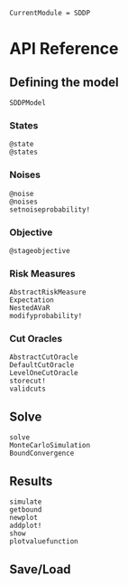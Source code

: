 ```@meta
CurrentModule = SDDP
```

# API Reference

## Defining the model

```@docs
SDDPModel
```

### States
```@docs
@state
@states
```
### Noises
```@docs
@noise
@noises
setnoiseprobability!
```

### Objective
```@docs
@stageobjective
```

### Risk Measures
```@docs
AbstractRiskMeasure
Expectation
NestedAVaR
modifyprobability!
```

### Cut Oracles
```@docs
AbstractCutOracle
DefaultCutOracle
LevelOneCutOracle
storecut!
validcuts
```

## Solve
```@docs
solve
MonteCarloSimulation
BoundConvergence
```
## Results
```@docs
simulate
getbound
newplot
addplot!
show
plotvaluefunction
```

## Save/Load
<!-- loadcuts! -->
```@docs
```
